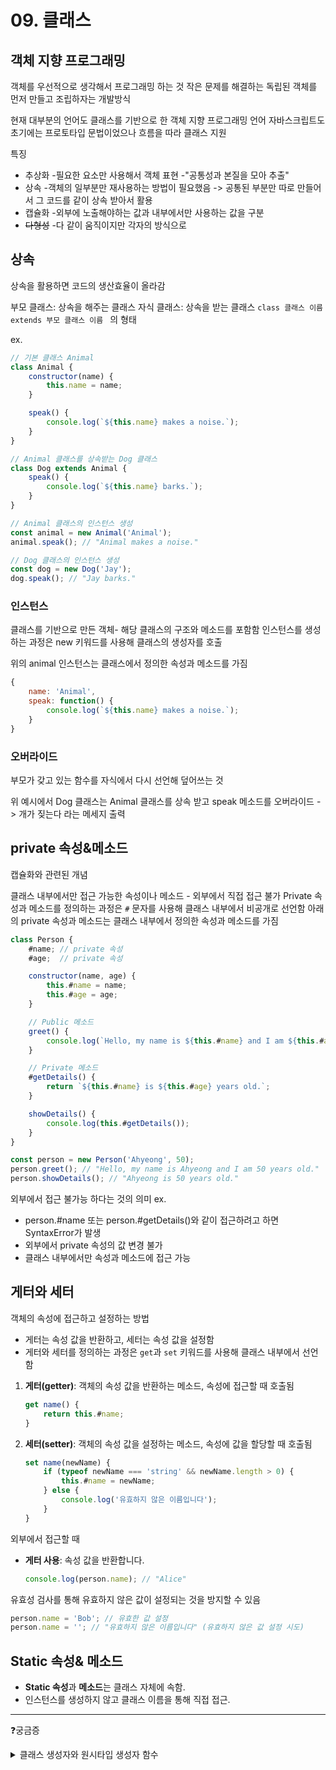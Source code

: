 # 09. 클래스 

## 객체 지향 프로그래밍 
객체를 우선적으로 생각해서 프로그래밍 하는 것 
작은 문제를 해결하는 독립된 객체를 먼저 만들고 조립하자는 개발방식 

현재 대부분의 언어도 클래스를 기반으로 한 객체 지향 프로그래밍 언어
자바스크립트도 초기에는 프로토타입 문법이었으나 흐름을 따라 클래스 지원 

특징 
- 추상화 
	-필요한 요소만 사용해서 객체 표현
	-"공통성과 본질을 모아 추출" 
- 상속
	-객체의 일부분만 재사용하는 방법이 필요했음 
		-> 공통된 부분만 따로 만들어서 그 코드를 같이 상속 받아서 활용 
- 캡슐화
	-외부에 노출해야하는 값과 내부에서만 사용하는 값을 구분 
- ~~다형성~~
	-다 같이 움직이지만 각자의 방식으로 

## 상속 
상속을 활용하면 코드의 생산효율이 올라감 

부모 클래스: 상속을 해주는 클래스 
자식 클래스: 상속을 받는 클래스 
`class 클래스 이름 extends 부모 클래스 이름 ` 의 형태 

ex. 
```js
// 기본 클래스 Animal
class Animal {
    constructor(name) {
        this.name = name;
    }

    speak() {
        console.log(`${this.name} makes a noise.`);
    }
}

// Animal 클래스를 상속받는 Dog 클래스
class Dog extends Animal {
    speak() {
        console.log(`${this.name} barks.`);
    }
}

// Animal 클래스의 인스턴스 생성
const animal = new Animal('Animal');
animal.speak(); // "Animal makes a noise."

// Dog 클래스의 인스턴스 생성
const dog = new Dog('Jay');
dog.speak(); // "Jay barks."
```

### 인스턴스 
클래스를 기반으로 만든 객체- 해당 클래스의 구조와 메소드를 포함함 
인스턴스를 생성하는 과정은 new 키워드를 사용해 클래스의 생성자를 호출 

위의 animal 인스턴스는 클래스에서 정의한 속성과 메소드를 가짐 
```js
{
    name: 'Animal',
    speak: function() {
        console.log(`${this.name} makes a noise.`);
    }
}
```

### 오버라이드 
부모가 갖고 있는 함수를 자식에서 다시 선언해 덮어쓰는 것 

위 예시에서 Dog 클래스는 Animal 클래스를 상속 받고 speak 메소드를 오버라이드
-> 개가 짖는다 라는 메세지 출력 

## private 속성&메소드 
캡슐화와 관련된 개념 

클래스 내부에서만 접근 가능한 속성이나 메소드 - 외부에서 직접 접근 불가
Private 속성과 메소드를 정의하는 과정은 `#` 문자를 사용해 클래스 내부에서 비공개로 선언함
아래의 private 속성과 메소드는 클래스 내부에서 정의한 속성과 메소드를 가짐

```javascript
class Person {
    #name; // private 속성
    #age;  // private 속성

    constructor(name, age) {
        this.#name = name;
        this.#age = age;
    }

    // Public 메소드
    greet() {
        console.log(`Hello, my name is ${this.#name} and I am ${this.#age} years old.`);
    }

    // Private 메소드
    #getDetails() {
        return `${this.#name} is ${this.#age} years old.`;
    }

    showDetails() {
        console.log(this.#getDetails());
    }
}

const person = new Person('Ahyeong', 50);
person.greet(); // "Hello, my name is Ahyeong and I am 50 years old."
person.showDetails(); // "Ahyeong is 50 years old."
```

외부에서 접근 불가능 하다는 것의 의미 
ex.  
- person.#name 또는 person.#getDetails()와 같이 접근하려고 하면 SyntaxError가 발생
- 외부에서 private 속성의 값 변경 불가 
- 클래스 내부에서만 속성과 메소드에 접근 가능 

## 게터와 세터
객체의 속성에 접근하고 설정하는 방법
 - 게터는 속성 값을 반환하고, 세터는 속성 값을 설정함
- 게터와 세터를 정의하는 과정은 `get`과 `set` 키워드를 사용해 클래스 내부에서 선언함

1. **게터(getter)**: 객체의 속성 값을 반환하는 메소드, 속성에 접근할 때 호출됨
   ```javascript
   get name() {
       return this.#name;
   }
   ```

2. **세터(setter)**: 객체의 속성 값을 설정하는 메소드, 속성에 값을 할당할 때 호출됨
   ```javascript
   set name(newName) {
       if (typeof newName === 'string' && newName.length > 0) {
           this.#name = newName;
       } else {
           console.log('유효하지 않은 이름입니다');
       }
   }
   ```

외부에서 접근할 때 

- **게터 사용**: 속성 값을 반환합니다.
  ```javascript
  console.log(person.name); // "Alice"
  ```

유효성 검사를 통해 유효하지 않은 값이 설정되는 것을 방지할 수 있음
  ```javascript
  person.name = 'Bob'; // 유효한 값 설정
  person.name = ''; // "유효하지 않은 이름입니다" (유효하지 않은 값 설정 시도)
  ```

## Static 속성& 메소드 
- **Static 속성**과 **메소드**는 클래스 자체에 속함.
- 인스턴스를 생성하지 않고 클래스 이름을 통해 직접 접근.

-----------
❓궁금증
<details><summary>클래스 생성자와 원시타입 생성자 함수</summary>어제 수업시간에 new Number와 같이 생성자 함수를 이용해  원시타입을 래핑하는 것을 다뤘다 보니 클래스에 등장하는 이 개념과 헷갈렸다. <br> 포인트는 클래스 생성자는 객체지향프로그래밍 개념을 구현하는데 사용되고 원시타입 생성자 함수는 특정상황에서 원사타입을 객체로 래핑하는데 사용되지만 '일반적으로 권장되지 않는다는 것' <br> </details> 
